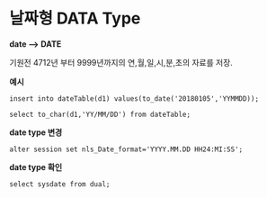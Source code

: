 # 날짜형 DATA Type

**date --> DATE**

기원전 4712년 부터 9999년까지의 연,월,일,시,분,초의 자료를 저장.


**예시**
```
insert into dateTable(d1) values(to_date('20180105','YYMMDD));

select to_char(d1,'YY/MM/DD') from dateTable;
```

**date type 변경**
```
alter session set nls_Date_format='YYYY.MM.DD HH24:MI:SS';
```

**date type 확인**
```
select sysdate from dual;
 ```
